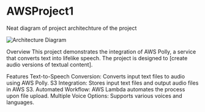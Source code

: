 # AWSProject1
Neat diagram of project architechture of the project 

![Architecture Diagram]("new.drawio.png")

Overview
This project demonstrates the integration of AWS Polly, a service that converts text into lifelike speech. The project is designed to [create audio versions of textual content].

Features
Text-to-Speech Conversion: Converts input text files to audio using AWS Polly.
S3 Integration: Stores input text files and output audio files in AWS S3.
Automated Workflow: AWS Lambda automates the process upon file upload.
Multiple Voice Options: Supports various voices and languages.


